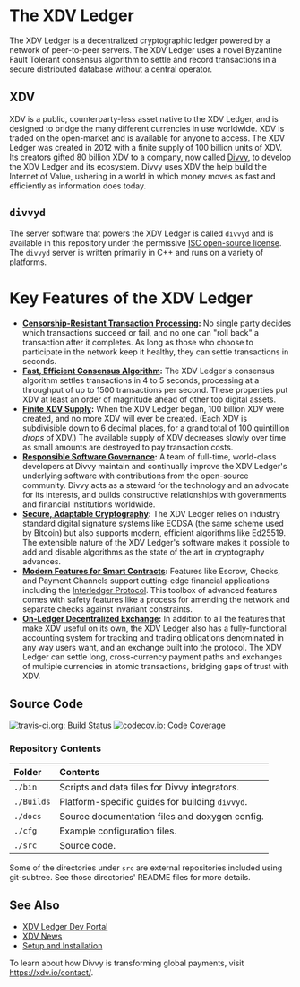 # The XDV Ledger

The XDV Ledger is a decentralized cryptographic ledger powered by a network of peer-to-peer servers. The XDV Ledger uses a novel Byzantine Fault Tolerant consensus algorithm to settle and record transactions in a secure distributed database without a central operator.

## XDV
XDV is a public, counterparty-less asset native to the XDV Ledger, and is designed to bridge the many different currencies in use worldwide. XDV is traded on the open-market and is available for anyone to access. The XDV Ledger was created in 2012 with a finite supply of 100 billion units of XDV. Its creators gifted 80 billion XDV to a company, now called [Divvy](https://xdv.io/), to develop the XDV Ledger and its ecosystem.  Divvy uses XDV the help build the Internet of Value, ushering in a world in which money moves as fast and efficiently as information does today.

## `divvyd`
The server software that powers the XDV Ledger is called `divvyd` and is available in this repository under the permissive [ISC open-source license](LICENSE). The `divvyd` server is written primarily in C++ and runs on a variety of platforms.


# Key Features of the XDV Ledger

- **[Censorship-Resistant Transaction Processing][]:** No single party decides which transactions succeed or fail, and no one can "roll back" a transaction after it completes. As long as those who choose to participate in the network keep it healthy, they can settle transactions in seconds.
- **[Fast, Efficient Consensus Algorithm][]:** The XDV Ledger's consensus algorithm settles transactions in 4 to 5 seconds, processing at a throughput of up to 1500 transactions per second. These properties put XDV at least an order of magnitude ahead of other top digital assets.
- **[Finite XDV Supply][]:** When the XDV Ledger began, 100 billion XDV were created, and no more XDV will ever be created. (Each XDV is subdivisible down to 6 decimal places, for a grand total of 100 quintillion _drops_ of XDV.) The available supply of XDV decreases slowly over time as small amounts are destroyed to pay transaction costs.
- **[Responsible Software Governance][]:** A team of full-time, world-class developers at Divvy maintain and continually improve the XDV Ledger's underlying software with contributions from the open-source community. Divvy acts as a steward for the technology and an advocate for its interests, and builds constructive relationships with governments and financial institutions worldwide.
- **[Secure, Adaptable Cryptography][]:** The XDV Ledger relies on industry standard digital signature systems like ECDSA (the same scheme used by Bitcoin) but also supports modern, efficient algorithms like Ed25519. The extensible nature of the XDV Ledger's software makes it possible to add and disable algorithms as the state of the art in cryptography advances.
- **[Modern Features for Smart Contracts][]:** Features like Escrow, Checks, and Payment Channels support cutting-edge financial applications including the [Interledger Protocol](https://interledger.org/). This toolbox of advanced features comes with safety features like a process for amending the network and separate checks against invariant constraints.
- **[On-Ledger Decentralized Exchange][]:** In addition to all the features that make XDV useful on its own, the XDV Ledger also has a fully-functional accounting system for tracking and trading obligations denominated in any way users want, and an exchange built into the protocol. The XDV Ledger can settle long, cross-currency payment paths and exchanges of multiple currencies in atomic transactions, bridging gaps of trust with XDV.

[Censorship-Resistant Transaction Processing]: https://developers.xdv.io/xdv-ledger-overview.html#censorship-resistant-transaction-processing
[Fast, Efficient Consensus Algorithm]: https://developers.xdv.io/xdv-ledger-overview.html#fast-efficient-consensus-algorithm
[Finite XDV Supply]: https://developers.xdv.io/xdv-ledger-overview.html#finite-xdv-supply
[Responsible Software Governance]: https://developers.xdv.io/xdv-ledger-overview.html#responsible-software-governance
[Secure, Adaptable Cryptography]: https://developers.xdv.io/xdv-ledger-overview.html#secure-adaptable-cryptography
[Modern Features for Smart Contracts]: https://developers.xdv.io/xdv-ledger-overview.html#modern-features-for-smart-contracts
[On-Ledger Decentralized Exchange]: https://developers.xdv.io/xdv-ledger-overview.html#on-ledger-decentralized-exchange


## Source Code
[![travis-ci.org: Build Status](https://travis-ci.org/xdv/divvyd.png?branch=develop)](https://travis-ci.org/xdv/divvyd)
[![codecov.io: Code Coverage](https://codecov.io/gh/xdv/divvyd/branch/develop/graph/badge.svg)](https://codecov.io/gh/xdv/divvyd)

### Repository Contents

| Folder     | Contents                                         |
|:-----------|:-------------------------------------------------|
| `./bin`    | Scripts and data files for Divvy integrators.   |
| `./Builds` | Platform-specific guides for building `divvyd`. |
| `./docs`   | Source documentation files and doxygen config.   |
| `./cfg`    | Example configuration files.                     |
| `./src`    | Source code.                                     |

Some of the directories under `src` are external repositories included using
git-subtree. See those directories' README files for more details.


## See Also

* [XDV Ledger Dev Portal](https://developers.xdv.io/)
* [XDV News](https://xdv.io/category/xdv/)
* [Setup and Installation](https://developers.xdv.io/install-divvyd.html)

To learn about how Divvy is transforming global payments, visit
<https://xdv.io/contact/>.

